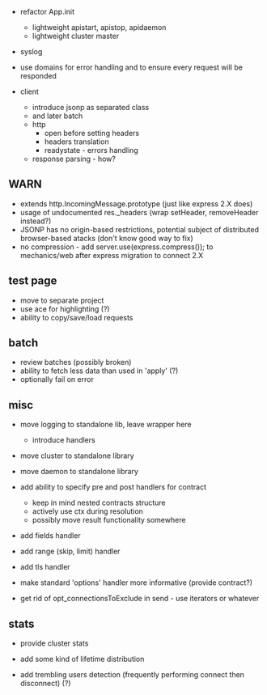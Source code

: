 * refactor App.init
	* lightweight apistart, apistop, apidaemon
	* lightweight cluster master
* syslog
* use domains for error handling and to ensure every request will be responded

* client
	* introduce jsonp as separated class
	* and later batch
	* http
		* open before setting headers
		* headers translation
		* readystate - errors handling
	* response parsing - how?

## WARN

* extends http.IncomingMessage.prototype (just like express 2.X does)
* usage of undocumented res._headers (wrap setHeader, removeHeader instead?)
* JSONP has no origin-based restrictions, potential subject of distributed browser-based atacks (don't know good way to fix)
* no compression - add server.use(express.compress()); to mechanics/web after express migration to connect 2.X

## test page

* move to separate project
* use ace for highlighting (?)
* ability to copy/save/load requests

## batch

* review batches (possibly broken)
* ability to fetch less data than used in 'apply' (?)
* optionally fail on error

## misc

* move logging to standalone lib, leave wrapper here
	* introduce handlers
* move cluster to standalone library
* move daemon to standalone library

* add ability to specify pre and post handlers for contract
	* keep in mind nested contracts structure
	* actively use ctx during resolution
	* possibly move result functionality somewhere

* add fields handler
* add range (skip, limit) handler
* add tls handler

* make standard 'options' handler more informative (provide contract?)
* get rid of opt_connectionsToExclude in send - use iterators or whatever

## stats

* provide cluster stats

* add some kind of lifetime distribution
* add trembling users detection (frequently performing connect then disconnect) (?)
